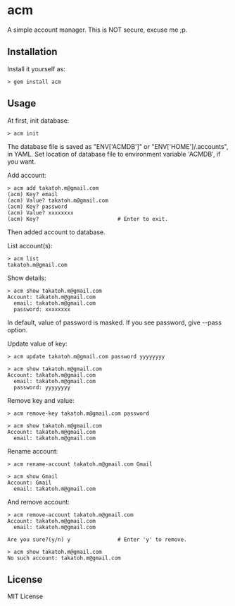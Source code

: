 # acm

A simple account manager. This is NOT secure, excuse me ;p.


## Installation

Install it yourself as:

    > gem install acm

## Usage

At first, init database:

    > acm init

The database file is saved as "ENV['ACMDB']" or "ENV['HOME']/.accounts", in YAML.
Set location of database file to environment variable 'ACMDB', if you want.

Add account:

    > acm add takatoh.m@gmail.com
    (acm) Key? email
    (acm) Value? takatoh.m@gmail.com
    (acm) Key? password
    (acm) Value? xxxxxxxx
    (acm) Key?                         # Enter to exit.

Then added account to database.

List account(s):

    > acm list
    takatoh.m@gmail.com

Show details:

    > acm show takatoh.m@gmail.com
    Account: takatoh.m@gmail.com
      email: takatoh.m@gmail.com
      password: xxxxxxxx

In default, value of password is masked. If you see password, give --pass option.

Update value of key:

    > acm update takatoh.m@gmail.com password yyyyyyyy

    > acm show takatoh.m@gmail.com
    Account: takatoh.m@gmail.com
      email: takatoh.m@gmail.com
      password: yyyyyyyy

Remove key and value:

    > acm remove-key takatoh.m@gmail.com password

    > acm show takatoh.m@gmail.com
    Account: takatoh.m@gmail.com
      email: takatoh.m@gmail.com

Rename account:

    > acm rename-account takatoh.m@gmail.com Gmail

    > acm show Gmail
    Account: Gmail
      email: takatoh.m@gmail.com

And remove account:

    > acm remove-account takatoh.m@gmail.com
    Account: takatoh.m@gmail.com
      email: takatoh.m@gmail.com

    Are you sure?(y/n) y               # Enter 'y' to remove.

    > acm show takatoh.m@gmail.com
    No such account: takatoh.m@gmail.com


## License

MIT License
